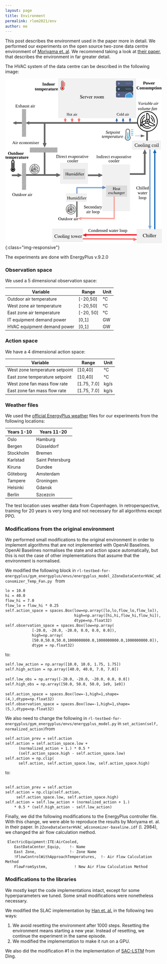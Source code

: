 ```yaml
---
layout: page
title: Environment
permalink: rlem2021/env
author: me
---
```


This post describes the environment used in the paper more in detail. We performed our experiments on the open source two-zone data centre environment of [Moriyama et. al](https://github.com/IBM/rl-testbed-for-energyplus). We recommend taking a look at [their paper](https://arxiv.org/abs/1808.10427), that describes the environment in far greater detail.

The HVAC system of the data centre can be described in the following image:

  ![hvac](/assets/images/hvac_system-1.png){:class="img-responsive"}

The experiments are done with EnergyPlus v.9.2.0

### Observation space

We used a 5 dimensional observation space:

|Variable | Range| Unit |
|---|---|---|
|Outdoor air temperature | [-20,50] | °C |
|West zone air temperature | [-20,50] | °C |
|East zone air temperature | [-20, 50] | °C |
|IT equipment demand power | [0,1] | GW |
|HVAC equipment demand power | [0,1] | GW |

### Action space

We have a 4 dimensional action space:

|Variable | Range | Unit |
|---|---|---|
|West zone temperature setpoint | [10,40] | °C |
|East zone temperature setpoint | [10,40] | °C  |
|West zone fan mass flow rate | [1.75, 7.0] | kg/s |
|East zone fan mass flow rate | [1.75, 7.0] | kg/s|

### Weather files

We used the [official EnergyPlus weather](https://energyplus.net/weather) files for our experiments from the following locations:
 
| Years 1-10 | Years 11-20 |
|---|---|
|Oslo | Hamburg |
|Bergen |Düsseldorf |
|Stockholm| Bremen |
|Karlstad| Saint Petersburg|
|Kiruna | Dundee|
|Göteborg | Amsterdam|
|Tampere | Groningen|
|Helsinki | Gdansk|
|Berlin| Szcezcin|

The test location uses weather data from Copenhagen. In retroperspective, training for 20 years is very long and not necessary for all algorithms except PPO.

### Modifications from the original environment

We performed small modifications to the original environment in order to implement algorithms that are not implemented with OpenAI Baselines. OpenAI Baselines normalises the state and action space automatically, but this is not the case of other implementations that assume that the environment is normalised.

We modified the following block in `rl-testbed-for-energyplus/gym_energyplus/envs/energyplus_model_2ZoneDataCenterHVAC_wEconomizer_Temp_Fan.py ` from 

```
lo = 10.0
hi = 40.0
flow_hi = 7.0
flow_lo = flow_hi * 0.25
self.action_space = spaces.Box(low=np.array([lo,lo,flow_lo,flow_lo]),
                               high=np.array([hi,hi,flow_hi,flow_hi]),
                               dtype=np.float32)
self.observation_space = spaces.Box(low=np.array(
            [-20.0, -20.0, -20.0, 0.0, 0.0, 0.0]),
            high=np.array(
            [50.0,50.0,50.0,1000000000.0,1000000000.0,1000000000.0]),
            dtype = np.float32)
```

to:

```
self.low_action = np.array([10.0, 10.0, 1.75, 1.75])
self.high_action = np.array([40.0, 40.0, 7.0, 7.0])

self.low_obs = np.array([-20.0, -20.0, -20.0, 0.0, 0.0])
self.high_obs = np.array([50.0, 50.0, 50.0, 1e9, 1e9])

self.action_space = spaces.Box(low=-1,high=1,shape=(4,),dtype=np.float32)
self.observation_space = spaces.Box(low=-1,high=1,shape=(5,),dtype=np.float32)
```

We also need to change the following in `rl-testbed-for-energyplus/gym_energyplus/envs/energyplus_model.py`  in `set_action(self, normalized_action)`from

```
self.action_prev = self.action
self.action = self.action_space.low + 
      (normalized_action + 1.) * 0.5 * 
      (self.action_space.high - self.action_space.low)
self.action = np.clip(
      self.action, self.action_space.low, self.action_space.high)
```

to:

```

self.action_prev = self.action
self.action = np.clip(self.action,
     self.action_space.low, self.action_space.high)
self.action = self.low_action + (normalized_action + 1.) 
    * 0.5 * (self.high_action - self.low_action)
```

Finally, we did the following modifications to the EnergyPlus controller file. With this change, we were able to reproduce the results by Moriyama et. al. in their paper. In `2ZoneDataCenterHVAC_wEconomizer-baseline.idf` (l. 2984), we changed the air flow calculation method.

```
 ElectricEquipment:ITE:AirCooled,
    EastDataCenter_Equip,    !- Name
    East Zone,               !- Zone Name
    !FlowControlWithApproachTemperatures,  !- Air Flow Calculation Method
    FlowFromSystem,            ! New Air Flow Calculation Method
```

### Modifications to the libraries

We mostly kept the code implementations intact, except for some hyperparameters we tuned. Some small modifications were nonetheless necessary.

We modified the SLAC implementation by [Han et. al.](https://github.com/oist-cnru/Variational-Recurrent-Models) in the following two ways:

1. We avoid resetting the environment after 1000 steps. Resetting the environment means starting a new year. Instead of resetting, we continue the experiment in the same episode.
2. We modified the implementation to make it run on a GPU.

We also did the modification #1 in the implementation of [SAC-LSTM](https://github.com/quantumiracle/Popular-RL-Algorithms) from Ding.



